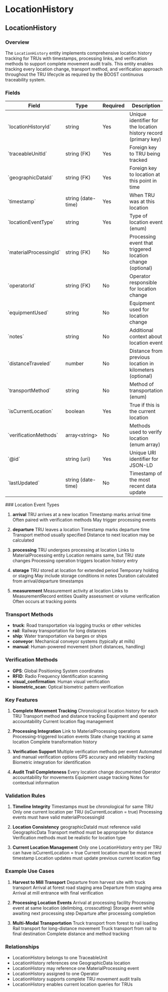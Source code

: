 # LocationHistory

## LocationHistory

### Overview
The `LocationHistory` entity implements comprehensive location history tracking for TRUs with timestamps, processing links, and verification methods to support complete movement audit trails. This entity enables tracking every location change, transport method, and verification approach throughout the TRU lifecycle as required by the BOOST continuous traceability system.

### Fields

<table class="data">
<thead>
<tr>
<th>Field
<th>Type
<th>Required
<th>Description
<th>Examples
</tr>
</thead>
<tbody>
<tr>
<td>`locationHistoryId`
<td>string
<td>Yes
<td>Unique identifier for the location history record (primary key)
<td>`LH-001`, `LH-KLA-042-MOVE-003`
</tr>
<tr>
<td>`traceableUnitId`
<td>string (FK)
<td>Yes
<td>Foreign key to TRU being tracked
<td>`TRU-PILE-CA-Klamath-042`
</tr>
<tr>
<td>`geographicDataId`
<td>string (FK)
<td>Yes
<td>Foreign key to location at this point in time
<td>`GEO-HARVEST-001`, `GEO-MILL-ENTRANCE-01`
</tr>
<tr>
<td>`timestamp`
<td>string (date-time)
<td>Yes
<td>When TRU was at this location
<td>`2025-07-21T10:30:00Z`
</tr>
<tr>
<td>`locationEventType`
<td>string
<td>Yes
<td>Type of location event (enum)
<td>`arrival`, `departure`, `processing`, `storage`, `measurement`
</tr>
<tr>
<td>`materialProcessingId`
<td>string (FK)
<td>No
<td>Processing event that triggered location change (optional)
<td>`PROC-LIMB-KLA-002`, `PROC-SORT-003`
</tr>
<tr>
<td>`operatorId`
<td>string (FK)
<td>No
<td>Operator responsible for location change
<td>`OP-TRUCK-DRIVER-001`, `OP-CRANE-002`
</tr>
<tr>
<td>`equipmentUsed`
<td>string
<td>No
<td>Equipment used for location change
<td>`harvester`, `forwarder`, `truck`, `crane`
</tr>
<tr>
<td>`notes`
<td>string
<td>No
<td>Additional context about location event
<td>`Weather delay due to rain`, `Quality inspection completed`
</tr>
<tr>
<td>`distanceTraveled`
<td>number
<td>No
<td>Distance from previous location in kilometers (optional)
<td>`12.5`, `45.8`, `150.2`
</tr>
<tr>
<td>`transportMethod`
<td>string
<td>No
<td>Method of transportation (enum)
<td>`truck`, `rail`, `ship`, `conveyor`, `manual`
</tr>
<tr>
<td>`isCurrentLocation`
<td>boolean
<td>Yes
<td>True if this is the current location
<td>`true`, `false`
</tr>
<tr>
<td>`verificationMethods`
<td>array&lt;string&gt;
<td>No
<td>Methods used to verify location (enum array)
<td>`["GPS", "RFID"]`, `["visual_confirmation", "biometric_scan"]`
</tr>
<tr>
<td>`@id`
<td>string (uri)
<td>Yes
<td>Unique URI identifier for JSON-LD
<td>`https://github.com/carbondirect/BOOST/schemas/location-history/LH-001`
</tr>
<tr>
<td>`lastUpdated`
<td>string (date-time)
<td>No
<td>Timestamp of the most recent data update
<td>`2025-07-21T15:45:00Z`
</tr>
</tbody>
</table>
### Location Event Types

1. **arrival**
     TRU arrives at a new location
     Timestamp marks arrival time
     Often paired with verification methods
     May trigger processing events

2. **departure**
     TRU leaves a location
     Timestamp marks departure time
     Transport method usually specified
     Distance to next location may be calculated

3. **processing**
     TRU undergoes processing at location
     Links to MaterialProcessing entity
     Location remains same, but TRU state changes
     Processing operation triggers location history entry

4. **storage**
     TRU stored at location for extended period
     Temporary holding or staging
     May include storage conditions in notes
     Duration calculated from arrival/departure timestamps

5. **measurement**
     Measurement activity at location
     Links to MeasurementRecord entities
     Quality assessment or volume verification
     Often occurs at tracking points

### Transport Methods

- **truck**: Road transportation via logging trucks or other vehicles
- **rail**: Railway transportation for long distances
- **ship**: Water transportation via barges or ships
- **conveyor**: Mechanical conveyor systems (typically at mills)
- **manual**: Human-powered movement (short distances, handling)

### Verification Methods

- **GPS**: Global Positioning System coordinates
- **RFID**: Radio Frequency Identification scanning
- **visual_confirmation**: Human visual verification
- **biometric_scan**: Optical biometric pattern verification

### Key Features

1. **Complete Movement Tracking**
     Chronological location history for each TRU
     Transport method and distance tracking
     Equipment and operator accountability
     Current location flag management

2. **Processing Integration**
     Link to MaterialProcessing operations
     Processing-triggered location events
     State change tracking at same location
     Complete transformation history

3. **Verification Support**
     Multiple verification methods per event
     Automated and manual verification options
     GPS accuracy and reliability tracking
     Biometric integration for identification

4. **Audit Trail Completeness**
     Every location change documented
     Operator accountability for movements
     Equipment usage tracking
     Notes for contextual information

### Validation Rules

1. **Timeline Integrity**
     Timestamps must be chronological for same TRU
     Only one current location per TRU (isCurrentLocation = true)
     Processing events must have valid materialProcessingId

2. **Location Consistency**
     geographicDataId must reference valid GeographicData
     Transport method must be appropriate for distance
     Verification methods must be realistic for location type

3. **Current Location Management**
     Only one LocationHistory entry per TRU can have isCurrentLocation = true
     Current location must be most recent timestamp
     Location updates must update previous current location flag

### Example Use Cases

1. **Harvest to Mill Transport**
     Departure from harvest site with truck transport
     Arrival at forest road staging area
     Departure from staging area
     Arrival at mill entrance with final verification

2. **Processing Location Events**
     Arrival at processing facility
     Processing event at same location (delimbing, crosscutting)
     Storage event while awaiting next processing step
     Departure after processing completion

3. **Multi-Modal Transportation**
     Truck transport from forest to rail loading
     Rail transport for long-distance movement
     Truck transport from rail to final destination
     Complete distance and method tracking

### Relationships
- LocationHistory belongs to one TraceableUnit
- LocationHistory references one GeographicData location
- LocationHistory may reference one MaterialProcessing event
- LocationHistory assigned to one Operator
- LocationHistory supports complete TRU movement audit trails
- LocationHistory enables current location queries for TRUs